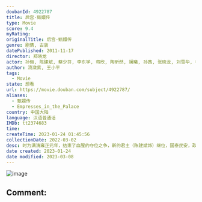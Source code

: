 ```yaml
---
doubanId: 4922787
title: 后宫·甄嬛传
type: Movie
score: 9.4
myRating: 
originalTitle: 后宫·甄嬛传
genre: 剧情, 古装
datePublished: 2011-11-17
director: 郑晓龙
actor: 孙俪, 陈建斌, 蔡少芬, 李东学, 蒋欣, 陶昕然, 斓曦, 孙茜, 张晓龙, 刘雪华, 李天柱, 蓝盈莹, 张雅萌, 杨紫嫣, 陈思斯, 万美汐, 热依扎, 李宜娟, 战菁一, 唐艺昕, 谭松韵, 徐璐, 毛晓彤, 康福震, 杨凯淳, 刘钇彤, 赵秦, 王文杰, 颖儿, 郭萱, 邬立朋, 沈保平, 梁艺馨, 杨淇, 何亚男, 李佳璇, 王一鸣, 张杰, 季冠霖, 田朴珺, 乔诗语, 纪姿含, 赵千紫, 张妍, 赵岭, 汪晴, 刘荫, 杨静, 纪元, 杨心仪, 李梦洋, 孙艳, 谭琍敏, 崔漫莉, 杨晨, 赵海龙, 王丽涵, 严燕生, 李丹, 马维福, 周子涵, 孙宁, 杨晓波, 陈倩, 刘洋, 马千芳, 罗康, 翟蓓蓓, 罗莉娜, 海燕, 李周洋, 张志伟, 杜相, 刘岩, 何梦婷, 李璐兵, 秦一铭, 孙渤洋, 王彪, 张艾, 刘柏廷, 韩雨婷, 胡鑫慧, 李泓瑞, 李莺雅, 邢文杰, 梅傲冬, 许欢, 尹舒, 田淑梅, 郭子豪, 程楠, 杜小涛, 黄宁生, 方云, 孙菲, 田西平, 李洋, 李群, 杜晓涛, 路文博, 闫卷德, 姚思诗, 张一曼, 王霜, 吴怡林, 马跃峰, 张毅, 王民, 郭晨
author: 流潋紫, 王小平
tags:
  - Movie
state: 想看
url: https://movie.douban.com/subject/4922787/
aliases:
  - 甄嬛传
  - Empresses_in_the_Palace
country: 中国大陆
language: 汉语普通话
IMDb: tt2374683
time: 
createTime: 2023-01-24 01:45:56
collectionDate: 2022-03-02
desc: 时为满清雍正元年，结束了血腥的夺位之争，新的君主（陈建斌饰）继位，国泰民安，政治清明，但在一片祥和的表象之下，一股暗流蠢蠢欲动。尤其后宫，华妃（蒋欣饰）与皇后（蔡少芬饰）分庭抗礼，各方势力裹挟其...
date created: 2023-01-24
date modified: 2023-03-08
---
```


![image](p1480046723.jpg)

Comment:
---
